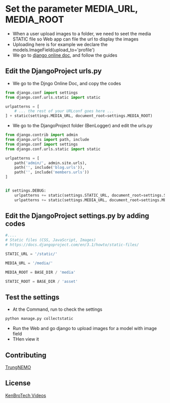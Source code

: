 # Set the parameter  MEDIA_URL, MEDIA_ROOT
- When a user upload images to a folder, we need to seet the media STATIC file so Web app can file the url to display the images
- Uploading here is for example we declare the models.ImageField(upload_to='profile')
- We go to [django online doc](https://docs.djangoproject.com/en/3.2/howto/static-files/), and follow the guides

## Edit the DjangoProject urls.py
- We go to the Djngo Online Doc, and copy the codes
```python
from django.conf import settings
from django.conf.urls.static import static

urlpatterns = [
    # ... the rest of your URLconf goes here ...
] + static(settings.MEDIA_URL, document_root=settings.MEDIA_ROOT)
```
- We go to the DjangoProject folder (BenLogger) and edit the urls.py
```python
from django.contrib import admin
from django.urls import path, include
from django.conf import settings
from django.conf.urls.static import static

urlpatterns = [
    path('admin/', admin.site.urls),
    path('', include('blog.urls')),
    path('', include('members.urls'))
]


if settings.DEBUG:
    urlpatterns += static(settings.STATIC_URL, document_root=settings.STATIC_ROOT)
    urlpatterns += static(settings.MEDIA_URL, document_root=settings.MEDIA_ROOT)


```
## Edit the DjangoProject settings.py by adding codes
```python
#....
# Static files (CSS, JavaScript, Images)
# https://docs.djangoproject.com/en/3.1/howto/static-files/

STATIC_URL = '/static/'

MEDIA_URL = '/media/'

MEDIA_ROOT = BASE_DIR / 'media'

STATIC_ROOT = BASE_DIR / 'asset'

```
## Test the settings
- At the Command, run to check the settings
```bash
python manage.py collectstatic
```
- Run the Web and go django to upload images for a model with image field
- THen view it

## Contributing
[TrungNEMO](https://www.facebook.com/TrungNEMO)
## License
[KenBroTech Videos](https://www.youtube.com/playlist?list=PLInvlTu9nmo9Saxdd70M4f0m5jcPrWXd7)
